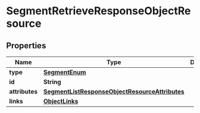 # SegmentRetrieveResponseObjectResource

## Properties
Name | Type | Description | Notes
------------ | ------------- | ------------- | -------------
**type** | [**SegmentEnum**](SegmentEnum.md) |  | 
**id** | **String** |  | 
**attributes** | [**SegmentListResponseObjectResourceAttributes**](SegmentListResponseObjectResourceAttributes.md) |  | 
**links** | [**ObjectLinks**](ObjectLinks.md) |  | 
